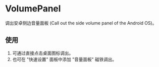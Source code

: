 # VolumePanel

调出安卓侧边音量面板 (Call out the side volume panel of the Android OS)。

## 使用

1. 可通过直接点击桌面图标调出。
2. 也可在 "快速设置" 面板中添加 "音量面板" 磁铁调出。
